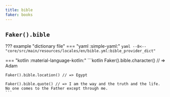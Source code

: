 ```yaml
---
title: bible
faker: books
---
```


## `Faker().bible`

??? example "dictionary file"
    === "yaml :simple-yaml:"
        ```yaml
        --8<-- "core/src/main/resources/locales/en/bible.yml:bible_provider_dict"
        ```

=== "kotlin :material-language-kotlin:"
    ```kotlin
    Faker().bible.character() // => Adam

    Faker().bible.location() // => Egypt

    Faker().bible.quote() // => I am the way and the truth and the life. No one comes to the Father except through me.
    ```
